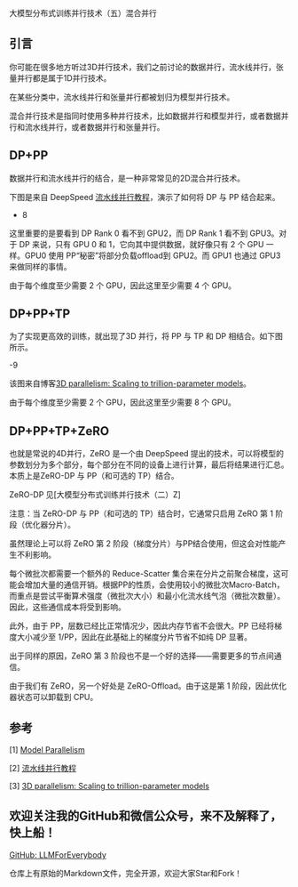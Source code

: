 大模型分布式训练并行技术（五）混合并行

## 引言

你可能在很多地方听过3D并行技术，我们之前讨论的数据并行，流水线并行，张量并行都是属于1D并行技术。

在某些分类中，流水线并行和张量并行都被划归为模型并行技术。

混合并行技术是指同时使用多种并行技术，比如数据并行和模型并行，或者数据并行和流水线并行，或者数据并行和张量并行。

## DP+PP

数据并行和流水线并行的结合，是一种非常常见的2D混合并行技术。

下图是来自 DeepSpeed [流水线并行教程](https://www.deepspeed.ai/tutorials/pipeline/)，演示了如何将 DP 与 PP 结合起来。

- 8

这里重要的是要看到 DP  Rank 0 看不到 GPU2，而 DP Rank 1 看不到 GPU3。对于 DP 来说，只有 GPU 0 和 1，它向其中提供数据，就好像只有 2 个 GPU 一样。GPU0 使用 PP“秘密”将部分负载offload到 GPU2。而 GPU1 也通过 GPU3 来做同样的事情。

由于每个维度至少需要 2 个 GPU，因此这里至少需要 4 个 GPU。


## DP+PP+TP

为了实现更高效的训练，就出现了3D 并行，将 PP 与 TP 和 DP 相结合。如下图所示。

-9

该图来自博客[3D parallelism: Scaling to trillion-parameter models](https://www.microsoft.com/en-us/research/blog/deepspeed-extreme-scale-model-training-for-everyone/)。

由于每个维度至少需要 2 个 GPU，因此这里至少需要 8 个 GPU。

## DP+PP+TP+ZeRO
也就是常说的4D并行，ZeRO 是一个由 DeepSpeed 提出的技术，可以将模型的参数划分为多个部分，每个部分在不同的设备上进行计算，最后将结果进行汇总。本质上是ZeRO-DP 与 PP（和可选的 TP）结合。

ZeRO-DP 见[大模型分布式训练并行技术（二）Z]

注意：当 ZeRO-DP 与 PP（和可选的 TP）结合时，它通常只启用 ZeRO 第 1 阶段（优化器分片）。

虽然理论上可以将 ZeRO 第 2 阶段（梯度分片）与PP结合使用，但这会对性能产生不利影响。

每个微批次都需要一个额外的 Reduce-Scatter 集合来在分片之前聚合梯度，这可能会增加大量的通信开销。根据PP的性质，会使用较小的微批次Macro-Batch，而重点是尝试平衡算术强度（微批次大小）和最小化流水线气泡（微批次数量）。因此，这些通信成本将受到影响。

此外，由于 PP，层数已经比正常情况少，因此内存节省不会很大。PP 已经将梯度大小减少至 1/PP，因此在此基础上的梯度分片节省不如纯 DP 显著。

出于同样的原因，ZeRO 第 3 阶段也不是一个好的选择——需要更多的节点间通信。

由于我们有 ZeRO，另一个好处是 ZeRO-Offload。由于这是第 1 阶段，因此优化器状态可以卸载到 CPU。

## 参考

<div id="refer-anchor-1"></div>

[1] [Model Parallelism](https://huggingface.co/docs/transformers/v4.15.0/en/parallelism)

[2] [流水线并行教程](https://www.deepspeed.ai/tutorials/pipeline/)

[3] [3D parallelism: Scaling to trillion-parameter models](https://www.microsoft.com/en-us/research/blog/deepspeed-extreme-scale-model-training-for-everyone/)



## 欢迎关注我的GitHub和微信公众号，来不及解释了，快上船！

[GitHub: LLMForEverybody](https://github.com/luhengshiwo/LLMForEverybody)

仓库上有原始的Markdown文件，完全开源，欢迎大家Star和Fork！